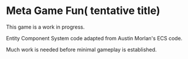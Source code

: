 # Meta Game Fun( tentative title)

This game is a work in progress. 

Entity Component System code adapted from Austin Morlan's ECS code.

Much work is needed before minimal gameplay is established.
